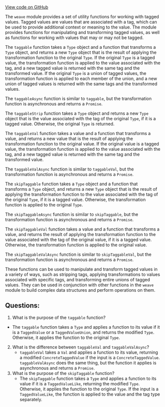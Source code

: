 [View code on GitHub](https://github.com/wandb/weave/weave-js/src/core/model/modifiers/taggable.ts)

The `weave` module provides a set of utility functions for working with tagged values. Tagged values are values that are associated with a tag, which can be used to provide additional context or meaning to the value. The module provides functions for manipulating and transforming tagged values, as well as functions for working with values that may or may not be tagged.

The `taggable` function takes a `Type` object and a function that transforms a `Type` object, and returns a new `Type` object that is the result of applying the transformation function to the original `Type`. If the original `Type` is a tagged value, the transformation function is applied to the value associated with the tag, and a new tagged value is returned with the same tag and the transformed value. If the original `Type` is a union of tagged values, the transformation function is applied to each member of the union, and a new union of tagged values is returned with the same tags and the transformed values.

The `taggableAsync` function is similar to `taggable`, but the transformation function is asynchronous and returns a `Promise`.

The `taggableStrip` function takes a `Type` object and returns a new `Type` object that is the value associated with the tag of the original `Type`, if it is a tagged value. Otherwise, the original `Type` is returned.

The `taggableVal` function takes a value and a function that transforms a value, and returns a new value that is the result of applying the transformation function to the original value. If the original value is a tagged value, the transformation function is applied to the value associated with the tag, and a new tagged value is returned with the same tag and the transformed value.

The `taggableValAsync` function is similar to `taggableVal`, but the transformation function is asynchronous and returns a `Promise`.

The `skipTaggable` function takes a `Type` object and a function that transforms a `Type` object, and returns a new `Type` object that is the result of applying the transformation function to the value associated with the tag of the original `Type`, if it is a tagged value. Otherwise, the transformation function is applied to the original `Type`.

The `skipTaggableAsync` function is similar to `skipTaggable`, but the transformation function is asynchronous and returns a `Promise`.

The `skipTaggableVal` function takes a value and a function that transforms a value, and returns the result of applying the transformation function to the value associated with the tag of the original value, if it is a tagged value. Otherwise, the transformation function is applied to the original value.

The `skipTaggableValAsync` function is similar to `skipTaggableVal`, but the transformation function is asynchronous and returns a `Promise`.

These functions can be used to manipulate and transform tagged values in a variety of ways, such as stripping tags, applying transformations to values associated with specific tags, and transforming entire unions of tagged values. They can be used in conjunction with other functions in the `weave` module to build complex data structures and perform operations on them.
## Questions: 
 1. What is the purpose of the `taggable` function?
   - The `taggable` function takes a `Type` and applies a function to its value if it is a `TaggedValue` or a `TaggedValueUnion`, and returns the modified `Type`. Otherwise, it applies the function to the original `Type`.
2. What is the difference between `taggableVal` and `taggableValAsync`?
   - `taggableVal` takes a `Val` and applies a function to its value, returning a modified `ConcreteTaggedValue` if the input is a `ConcreteTaggedValue`. `taggableValAsync` does the same thing, but the function it applies is asynchronous and returns a `Promise`.
3. What is the purpose of the `skipTaggable` function?
   - The `skipTaggable` function takes a `Type` and applies a function to its value if it is a `TaggedValueLike`, returning the modified `Type`. Otherwise, it applies the function to the original `Type`. If the input is a `TaggedValueLike`, the function is applied to the value and the tag type separately.